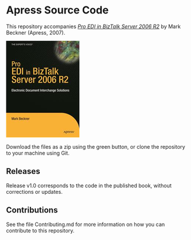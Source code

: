 # Apress Source Code

This repository accompanies [*Pro EDI in BizTalk Server 2006 R2*](http://www.apress.com/9781590599358) by Mark Beckner (Apress, 2007).

![Cover image](9781590599358.jpg)

Download the files as a zip using the green button, or clone the repository to your machine using Git.

## Releases

Release v1.0 corresponds to the code in the published book, without corrections or updates.

## Contributions

See the file Contributing.md for more information on how you can contribute to this repository.
